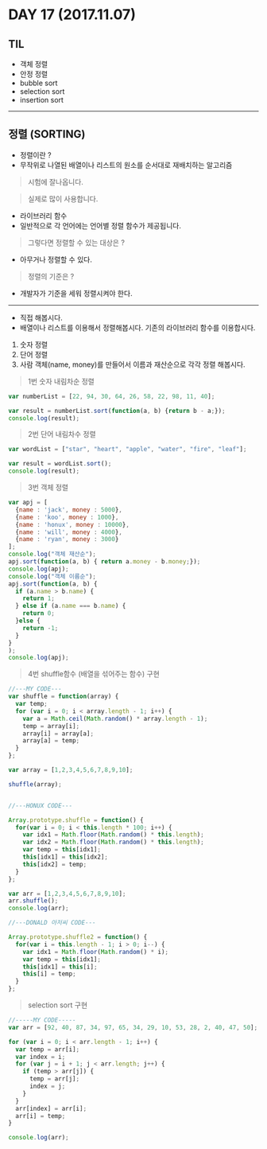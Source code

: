 # DAY 17 (2017.11.07)
 
## TIL

- 객체 정렬
- 안정 정렬
- bubble sort
- selection sort
- insertion sort

---
## 정렬 (SORTING)

- 정렬이란 ?
 - 무작위로 나열된 배열이나 리스트의 원소를 순서대로 재배치하는 알고리즘

> 시험에 잘나옵니다.

> 실제로 많이 사용합니다.

- 라이브러리 함수
 - 일반적으로 각 언어에는 언어별 정렬 함수가 제공됩니다.

> 그렇다면 정렬할 수 있는 대상은 ?
 - 아무거나 정렬할 수 있다.

> 정렬의 기준은 ?
 - 개발자가 기준을 세워 정렬시켜야 한다.

---
- 직접 해봅시다.
 - 배열이나 리스트를 이용해서 정렬해봅시다. 기존의 라이브러리 함수를 이용합시다.
 1. 숫자 정렬
 2. 단어 정렬
 3. 사람 객체(name, money)를 만들어서 이름과 재산순으로 각각 정렬 해봅시다.

> 1번 숫자 내림차순 정렬

```javascript
var numberList = [22, 94, 30, 64, 26, 58, 22, 98, 11, 40];

var result = numberList.sort(function(a, b) {return b - a;});
console.log(result);
```

> 2번 단어 내림차수 정렬

```javascript
var wordList = ["star", "heart", "apple", "water", "fire", "leaf"];

var result = wordList.sort();
console.log(result);
```

> 3번 객체 정렬

```javascript
var apj = [
  {name : 'jack', money : 5000},
  {name : 'koo', money : 1000},
  {name : 'honux', money : 10000},
  {name : 'will', money : 4000},
  {name : 'ryan', money : 3000}
];
console.log("객체 재산순");
apj.sort(function(a, b) { return a.money - b.money;});
console.log(apj);
console.log("객체 이름순");
apj.sort(function(a, b) {
  if (a.name > b.name) {
    return 1;
  } else if (a.name === b.name) {
    return 0;
  }else {
    return -1;
  }
}
);
console.log(apj);
```
> 4번 shuffle함수 (배열을 섞어주는 함수) 구현

```javascript
//---MY CODE---
var shuffle = function(array) {
  var temp;
  for (var i = 0; i < array.length - 1; i++) {
    var a = Math.ceil(Math.random() * array.length - 1);
    temp = array[i];
    array[i] = array[a];
    array[a] = temp;
  }
};

var array = [1,2,3,4,5,6,7,8,9,10];

shuffle(array);


//---HONUX CODE---

Array.prototype.shuffle = function() {
  for(var i = 0; i < this.length * 100; i++) {
    var idx1 = Math.floor(Math.random() * this.length);
    var idx2 = Math.floor(Math.random() * this.length);
    var temp = this[idx1];
    this[idx1] = this[idx2];
    this[idx2] = temp;
  }
};

var arr = [1,2,3,4,5,6,7,8,9,10];
arr.shuffle();
console.log(arr);

//---DONALD 아저씨 CODE---

Array.prototype.shuffle2 = function() {
  for(var i = this.length - 1; i > 0; i--) {
    var idx1 = Math.floor(Math.random() * i);
    var temp = this[idx1];
    this[idx1] = this[i];
    this[i] = temp;
  }
};
```

> selection sort 구현

```javascript
//-----MY CODE-----
var arr = [92, 40, 87, 34, 97, 65, 34, 29, 10, 53, 28, 2, 40, 47, 50];

for (var i = 0; i < arr.length - 1; i++) {
  var temp = arr[i];
  var index = i;
  for (var j = i + 1; j < arr.length; j++) {
    if (temp > arr[j]) {
      temp = arr[j];
      index = j;
    }
  }
  arr[index] = arr[i];
  arr[i] = temp;
}

console.log(arr);
```
